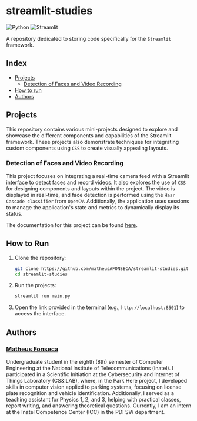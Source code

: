 # streamlit-studies

![Python](https://img.shields.io/badge/language-Python-yellow) 
![Streamlit](https://img.shields.io/badge/framework-Streamlit-red)

A repository dedicated to storing code specifically for the ``Streamlit`` framework.

## Index

- [Projects](#projects)
  - [Detection of Faces and Video Recording](#detection-of-faces-and-video-recording)
- [How to run](#how-to-run)
- [Authors](#authors)

## Projects

This repository contains various mini-projects designed to explore and showcase the different components and capabilities of the Streamlit framework. These projects also demonstrate techniques for integrating custom components using ``CSS`` to create visually appealing layouts.

### Detection of Faces and Video Recording

This project focuses on integrating a real-time camera feed with a Streamlit interface to detect faces and record videos. It also explores the use of ``CSS`` for designing components and layouts within the project. The video is displayed in real-time, and face detection is performed using the ``Haar Cascade classifier`` from ``OpenCV``. Additionally, the application uses sessions to manage the application's state and metrics to dynamically display its status.

The documentation for this project can be found [here](WebCamRecordFaceDetection/explanation.md).

## How to Run
1. Clone the repository:

   ```bash
   git clone https://github.com/matheusAFONSECA/streamlit-studies.git
   cd streamlit-studies
   ```

2. Run the projects:

    ```bash
    streamlit run main.py
    ```

3. Open the link provided in the terminal (e.g., `http://localhost:8501`) to access the interface.

## Authors

### [Matheus Fonseca](https://github.com/matheusAFONSECA)

Undergraduate student in the eighth (8th) semester of Computer Engineering at the National Institute of Telecommunications (Inatel). I participated in a Scientific Initiation at the Cybersecurity and Internet of Things Laboratory (CS&ILAB), where, in the Park Here project, I developed skills in computer vision applied to parking systems, focusing on license plate recognition and vehicle identification. Additionally, I served as a teaching assistant for Physics 1, 2, and 3, helping with practical classes, report writing, and answering theoretical questions. Currently, I am an intern at the Inatel Competence Center (ICC) in the PDI SW department.